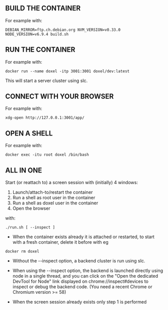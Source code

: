 ## BUILD THE CONTAINER ##

For example with:

```
DEBIAN_MIRROR=ftp.ch.debian.org NVM_VERSION=v0.33.0 NODE_VERSION=v6.9.4 build.sh 
```

## RUN THE CONTAINER ##

For example with:
```
docker run --name doxel -itp 3001:3001 doxel/dev:latest
```
This will start a server cluster using slc.

## CONNECT WITH YOUR BROWSER ##

For example with:
```
xdg-open http://127.0.0.1:3001/app/
```

## OPEN A SHELL ##

For example with:

```
docker exec -itu root doxel /bin/bash
```
## ALL IN ONE ##

Start (or reattach to) a screen session with (initially) 4 windows:
1. Launch/attach-to/restart the container
2. Run a shell as root user in the container
3. Run a shell as doxel user in the container
4. Open the browser

with:
```
./run.sh [ --inspect ]
```
* When the container exists already it is attached or restarted, to start with a fresh container, delete it before with eg 
```
docker rm doxel
```

* Without the --inspect option, a backend cluster is run using slc.

* When using the --inspect option, the backend is launched directly using node in a single thread, and you can click on the "Open the dedicated DevTool for Node" link displayed on chrome://inspect#devices to inspect or debug the backend code.  (You need a recent Chrome or Chromium version >= 58)

* When the screen session already exists only step 1 is performed

